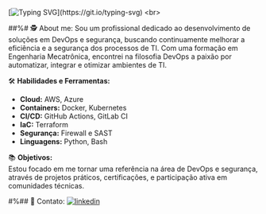 [![Typing SVG](https://readme-typing-svg.demolab.com?font=Fira+Code&size=12&pause=1000&width=435&lines=Hello+there!)](https://git.io/typing-svg)
<br>

##%# 🕵️ About me:
Sou um profissional dedicado ao desenvolvimento de soluções em DevOps e segurança, buscando continuamente melhorar a eficiência e a segurança dos processos de TI. Com uma formação em Engenharia Mecatrônica, encontrei na filosofia DevOps a paixão por automatizar, integrar e otimizar ambientes de TI.


🛠️ **Habilidades e Ferramentas:**  
- **Cloud:** AWS, Azure  
- **Containers:** Docker, Kubernetes  
- **CI/CD:** GitHub Actions, GitLab CI  
- **IaC:** Terraform  
- **Segurança:** Firewall e SAST  
- **Linguagens:** Python, Bash  


📚 **Objetivos:**  
Estou focado em me tornar uma referência na área de DevOps e segurança, através de projetos práticos, certificações, e participação ativa em comunidades técnicas.  



<!--
**CostaLGC/CostaLGC** is a ✨ _special_ ✨ repository because its `README.md` (this file) appears on your GitHub profile.

Here are some ideas to get you started:

- 🔭 I’m currently working on ...
- 🌱 I’m currently learning ...
- 👯 I’m looking to collaborate on ...
- 🤔 I’m looking for help with ...
- 💬 Ask me about ...
- 📫 How to reach me: ...
- 😄 Pronouns: ...
- ⚡ Fun fact: ...
🚀 Projetos em Destaque:
Projeto 1: Descrição breve do projeto e seu impacto.
Projeto 2: Descrição breve do projeto e seu impacto.
🌐 Conecte-se comigo:
LinkedIn
Blog/Tutorials
-->

#%## 🤝 Contato:
<a href="https://www.linkedin.com/in/luizgustavo-c/" target="_blank">
  <img alt="linkedin" src="https://img.shields.io/badge/-LuizGustavo-0077B5?style=flat-square&logo=linkedin"/>
</a>
